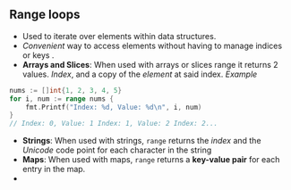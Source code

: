 ## Range loops 
- Used to iterate over elements within data structures. 
- *Convenient* way to access elements without having to manage indices or keys . 
- **Arrays and Slices**: When used with arrays or slices range it returns 2 values. *Index*, and a copy of the *element* at said index. 
*Example*
```go
nums := []int{1, 2, 3, 4, 5} 
for i, num := range nums { 
	fmt.Printf("Index: %d, Value: %d\n", i, num) 
}
// Index: 0, Value: 1 Index: 1, Value: 2 Index: 2...
```

- **Strings**:  When used with strings, `range` returns the *index* and the *Unicode* code point for each character in the string
- **Maps**:  When used with maps, `range` returns a **key-value pair** for each entry in the map.
-